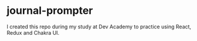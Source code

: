 # journal-prompter
I created this repo during my study at Dev Academy to practice using React, Redux and Chakra UI.
